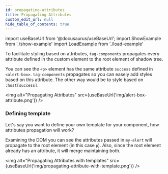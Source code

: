 ```yaml
---
id: propagating-attributes
title: Propagating Attributes
custom_edit_url: null
hide_table_of_contents: true
---
```


import useBaseUrl from '@docusaurus/useBaseUrl';
import ShowExample from './show-example'
import LoadExample from './load-example'

To facilitate styling based on attributes, `tag-components` propagates every attribute defined in the custom element to the root element of shadow tree.

<ShowExample file="propagating-attribute-alert-box.html" />

<LoadExample file="propagating-attribute-alert-box.html" />

You can see the `<p>` element has the same attribute `success` defined in `<alert-box>`. `tag-components` propagates so you can easely add styles based on this attribute. The other way would be to style based on `:host[success]`.

<img alt="Propagating Attributes" src={useBaseUrl('img/alert-box-attribute.png')} />

### Defining template

Let's say you want to define your own template for your component, how attributes propagation will work?

<ShowExample file="propagating-attribute-with-template.html" />

<LoadExample file="propagating-attribute-with-template.html" />

Examining the DOM you can see the attributes passed in `my-alert` will propagate to
the root element (in this case `p`). Also, since the root element already has an attribute,
it will merge maintaining both.

<img alt="Propagating Attributes with templates" src={useBaseUrl('img/propagating-attribute-with-template.png')} />
